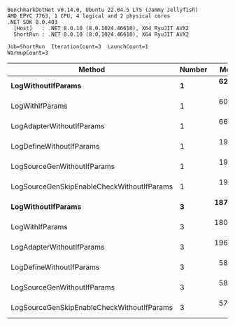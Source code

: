 ```

BenchmarkDotNet v0.14.0, Ubuntu 22.04.5 LTS (Jammy Jellyfish)
AMD EPYC 7763, 1 CPU, 4 logical and 2 physical cores
.NET SDK 8.0.403
  [Host]   : .NET 8.0.10 (8.0.1024.46610), X64 RyuJIT AVX2
  ShortRun : .NET 8.0.10 (8.0.1024.46610), X64 RyuJIT AVX2

Job=ShortRun  IterationCount=3  LaunchCount=1  
WarmupCount=3  

```
| Method                                     | Number | Mean      | Error     | StdDev   | Min       | Max       | Gen0   | Allocated |
|------------------------------------------- |------- |----------:|----------:|---------:|----------:|----------:|-------:|----------:|
| **LogWithoutIfParams**                         | **1**      |  **62.12 ns** | **31.733 ns** | **1.739 ns** |  **60.67 ns** |  **64.05 ns** | **0.0010** |      **88 B** |
| LogWithIfParams                            | 1      |  60.18 ns |  2.499 ns | 0.137 ns |  60.06 ns |  60.33 ns | 0.0010 |      88 B |
| LogAdapterWithoutIfParams                  | 1      |  66.30 ns |  5.349 ns | 0.293 ns |  65.96 ns |  66.51 ns | 0.0010 |      88 B |
| LogDefineWithoutIfParams                   | 1      |  19.91 ns |  1.090 ns | 0.060 ns |  19.84 ns |  19.95 ns |      - |         - |
| LogSourceGenWithoutIfParams                | 1      |  19.97 ns |  0.806 ns | 0.044 ns |  19.95 ns |  20.03 ns |      - |         - |
| LogSourceGenSkipEnableCheckWithoutIfParams | 1      |  19.31 ns |  1.937 ns | 0.106 ns |  19.24 ns |  19.43 ns |      - |         - |
| **LogWithoutIfParams**                         | **3**      | **187.60 ns** | **54.143 ns** | **2.968 ns** | **185.58 ns** | **191.01 ns** | **0.0031** |     **264 B** |
| LogWithIfParams                            | 3      | 180.38 ns |  8.806 ns | 0.483 ns | 179.83 ns | 180.68 ns | 0.0031 |     264 B |
| LogAdapterWithoutIfParams                  | 3      | 196.86 ns |  2.691 ns | 0.148 ns | 196.75 ns | 197.03 ns | 0.0031 |     264 B |
| LogDefineWithoutIfParams                   | 3      |  58.99 ns |  2.472 ns | 0.135 ns |  58.90 ns |  59.15 ns |      - |         - |
| LogSourceGenWithoutIfParams                | 3      |  58.36 ns |  1.592 ns | 0.087 ns |  58.29 ns |  58.46 ns |      - |         - |
| LogSourceGenSkipEnableCheckWithoutIfParams | 3      |  57.70 ns |  2.056 ns | 0.113 ns |  57.58 ns |  57.79 ns |      - |         - |
